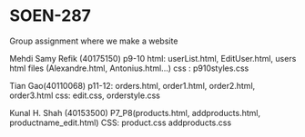 # SOEN-287
 Group assignment where we make a website




Mehdi Samy Refik (40175150)
p9-10 html: userList.html, EditUser.html, users html files (Alexandre.html, Antonius.html...)
      css : p910styles.css

Tian Gao(40110068)
p11-12: orders.html, order1.html, order2.html, order3.html
        css: edit.css, orderstyle.css
        
Kunal H. Shah (40153500)
P7_P8(products.html, addproducts.html, productname_edit.html)
CSS: product.css addproducts.css



